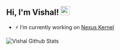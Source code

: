 <h2>Hi, I'm Vishal! <img src="https://github.githubassets.com/images/mona-whisper.gif" height="24" /></h2>

- ⚡ I’m currently working on [Nexus Kernel](https://t.me/NexusKernel)

![Vishal Github Stats](https://github-readme-stats.vercel.app/api?username=akira-vishal&theme=highcontrast&show_icons=true)